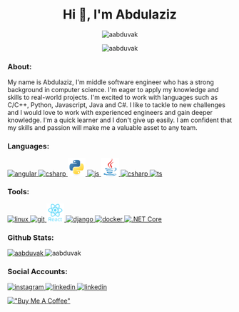 <h1 align="center">Hi 👋, I'm Abdulaziz</h1>

<p align="center">
  <img src="https://komarev.com/ghpvc/?username=aabduvak&label=Profile%20views&color=0e75b6&style=flat" alt="aabduvak" />
</p>

<p align="center">
  <img src="https://github-profile-trophy.vercel.app/?username=aabduvak&row=1" alt="aabduvak" />
</p>

<h3 align="left">About:</h3>
<p align="left">
My name is Abdulaziz, I'm middle software engineer who has a strong background in computer science. I'm eager to apply my knowledge and skills to real-world projects. I'm excited to work with languages such as C/C++, Python, Javascript, Java and C#. I like to tackle to new challenges and I would love to work with experienced engineers and gain deeper knowledge. I'm a quick learner and I don't give up easily. 
I am confident that my skills and passion will make me a valuable asset to any team.
</p>

<h3 align="left">Languages:</h3>
<p align="left"> 
  <a href="https://devdocs.io/c/" target="_blank" rel="noreferrer"> 
    <img src="https://upload.wikimedia.org/wikipedia/commons/thumb/1/18/C_Programming_Language.svg/1200px-C_Programming_Language.svg.png" alt="angular" width="40" height="40"/>
  </a> 
  <a href="https://www.programiz.com/cpp-programming" target="_blank" rel="noreferrer">
    <img src="https://upload.wikimedia.org/wikipedia/commons/thumb/1/18/ISO_C%2B%2B_Logo.svg/1822px-ISO_C%2B%2B_Logo.svg.png" alt="csharp" width="40" height="40"/>
  </a>
  <a href="https://www.python.org" target="_blank" rel="noreferrer">
    <img src="https://raw.githubusercontent.com/devicons/devicon/master/icons/python/python-original.svg" alt="python" width="40" height="40"/>
  </a>
  <a href="https://www.programiz.com/javascript" target="_blank" rel="noreferrer">
    <img src="https://upload.wikimedia.org/wikipedia/commons/6/6a/JavaScript-logo.png" alt="js" width="40" height="40"/>
  </a>
  <a href="https://www.java.com" target="_blank" rel="noreferrer">
    <img src="https://raw.githubusercontent.com/devicons/devicon/master/icons/java/java-original.svg" alt="java" width="40" height="40"/>
  </a>
  <a href="https://www.w3schools.com/cs/" target="_blank" rel="noreferrer">
    <img src="https://cdn.cdnlogo.com/logos/c/27/c.svg" alt="csharp" width="40" height="40"/>
  </a>
  <a href="https://youtu.be/BwuLxPH8IDs" target="_blank" rel="noreferrer">
    <img src="https://upload.wikimedia.org/wikipedia/commons/thumb/4/4c/Typescript_logo_2020.svg/2048px-Typescript_logo_2020.svg.png" alt="ts" width="40" height="40"/>
  </a>
</p>

<h3 align="left">Tools:</h3>
<p align="left">
  <a href="https://www.tutorialspoint.com/unix/index.htm" target="_blank" rel="noreferrer">
    <img src="https://www.freepnglogos.com/uploads/linux-png/linux-logo-logo-brands-for-0.png" alt="linux" width="40" height="40"/>
  </a>
  <a href="https://www.w3schools.com/git/" target="_blank" rel="noreferrer">
    <img src="https://git-scm.com/images/logos/downloads/Git-Icon-1788C.png" alt="git" width="40" height="40"/>
  </a>
  <a href="https://reactjs.org/" target="_blank" rel="noreferrer">
    <img src="https://raw.githubusercontent.com/devicons/devicon/master/icons/react/react-original-wordmark.svg" alt="react" width="40" height="40"/>
  </a>
  <a href="https://www.djangoproject.com/" target="_blank" rel="noreferrer">
    <img src="https://avatars.githubusercontent.com/u/27804?s=200&v=4" alt="django" width="40" height="40"/>
  </a>
  <a href="https://www.docker.com/" target="_blank" rel="noreferrer">
    <img src="https://www.docker.com/wp-content/uploads/2022/03/Moby-logo.png" alt="docker" width="60" height="40"/>
  </a>
  <a href="https://learn.microsoft.com/en-us/dotnet/core/tutorials/" target="_blank" rel="noreferrer">
    <img src="https://upload.wikimedia.org/wikipedia/commons/thumb/e/ee/.NET_Core_Logo.svg/2048px-.NET_Core_Logo.svg.png" alt=".NET Core" width="40" height="40"/>
  </a>
</p>

<h3 align="left">Github Stats:</h3>
<p align="left">
  <a href="#">
    <img src="https://github-readme-stats.vercel.app/api?username=aabduvak&show_icons=true&theme=dark&locale=en" alt="aabduvak" />
  </a>
  <a>
    <img src="https://github-readme-stats.vercel.app/api/top-langs?username=aabduvak&show_icons=true&locale=en&layout=compact&theme=dark" alt="aabduvak" />
  </a>
</p>

<h3 align="left">Social Accounts:</h3>
<p align="left">
  <a href="https://www.instagram.com/aabdulaziz.exe/" target="_blank" rel="noreferrer">
    <img src="https://upload.wikimedia.org/wikipedia/commons/thumb/e/e7/Instagram_logo_2016.svg/2048px-Instagram_logo_2016.svg.png" alt="instagram" width="40" height="40"/>
  </a>
  
  <a href="https://www.linkedin.com/in/abdulaziz-abduvakhobov-011828203/" target="_blank" rel="noreferrer">
    <img src="https://upload.wikimedia.org/wikipedia/commons/thumb/c/ca/LinkedIn_logo_initials.png/640px-LinkedIn_logo_initials.png" alt="linkedin" width="40" height="40"/>
  </a>
  <a href="https://t.me/aabduvak" target="_blank" rel="noreferrer">
    <img src="https://upload.wikimedia.org/wikipedia/commons/thumb/8/82/Telegram_logo.svg/2048px-Telegram_logo.svg.png" alt="linkedin" width="40" height="40"/>
  </a>
</p>

[!["Buy Me A Coffee"](https://www.buymeacoffee.com/assets/img/custom_images/orange_img.png)](https://www.buymeacoffee.com/aabduvak)

